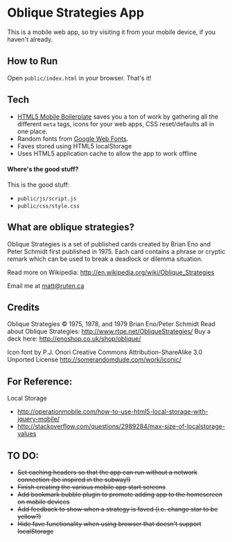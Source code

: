 Oblique Strategies App
======================

This is a mobile web app, so try visiting it from your mobile device, if you haven't already.

How to Run
----------

Open `public/index.html` in your browser. That's it!

Tech
----

* [HTML5 Mobile Boilerplate](http://html5boilerplate.com/mobile) saves you a ton of work by gathering all the different `meta` tags, icons for your web apps, CSS reset/defaults all in one place.
* Random fonts from [Google Web Fonts](http://www.google.com/webfonts).
* Faves stored using HTML5 localStorage
* Uses HTML5 application cache to allow the app to work offline

#### Where's the good stuff?

This is the good stuff:

* `public/js/script.js`
* `public/css/style.css`

What are oblique strategies?
----------------------------

Oblique Strategies is a set of published cards created by Brian Eno and Peter Schmidt first published in 1975. Each card contains a phrase or cryptic remark which can be used to break a deadlock or dilemma situation.

Read more on Wikipedia: <http://en.wikipedia.org/wiki/Oblique_Strategies>

Email me at <matt@ruten.ca>

Credits
-------

Oblique Strategies © 1975, 1978, and 1979 Brian Eno/Peter Schmidt 
Read about Oblique Strategies: <http://www.rtqe.net/ObliqueStrategies/>
Buy a deck here: <http://enoshop.co.uk/shop/oblique/>

Icon font by P.J. Onori
Creative Commons Attribution-ShareAlike 3.0 Unported License
<http://somerandomdude.com/work/iconic/>


For Reference:
--------------

Local Storage

* <http://operationmobile.com/how-to-use-html5-local-storage-with-jquery-mobile/>
* <http://stackoverflow.com/questions/2989284/max-size-of-localstorage-values>

TO DO:
------

* ~~Set caching headers so that the app can run without a network connection (be inspired in the subway!)~~
* ~~Finish creating the various mobile app start screens~~
* ~~Add bookmark bubble plugin to promote adding app to the homescreen on mobile devices~~
* ~~Add feedback to show when a strategy is faved (i.e. change star to be yellow?)~~
* ~~Hide fave functionality when using browser that doesn't support localStorage~~
